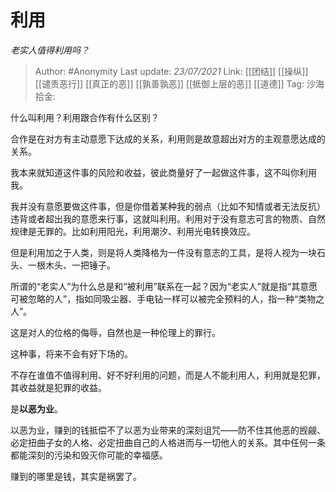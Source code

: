 # 利用
*老实人值得利用吗？*

> Author: #Anonymity
> Last update: *23/07/2021*
> Link: [[团结]] [[操纵]] [[谴责恶行]] [[真正的恶]] [[孰善孰恶]] [[抵御上层的恶]] [[道德]]
> Tag:
> 沙海拾金:

什么叫利用？利用跟合作有什么区别？

合作是在对方有主动意愿下达成的关系，利用则是故意超出对方的主观意愿达成的关系。

我本来就知道这件事的风险和收益，彼此商量好了一起做这件事，这不叫你利用我。

我并没有意愿要做这件事，但是你借着某种我的弱点（比如不知情或者无法反抗）违背或者超出我的意愿来行事，这就叫利用。利用对于没有意志可言的物质、自然规律是无罪的。比如利用阳光，利用潮汐、利用光电转换效应。

但是利用加之于人类，则是将人类降格为一件没有意志的工具，是将人视为一块石头、一根木头、一把锤子。

所谓的“老实人”为什么总是和“被利用”联系在一起？因为“老实人”就是指“其意愿可被忽略的人”，指如同吸尘器、手电钻一样可以被完全预料的人，指一种“类物之人”。

这是对人的位格的侮辱，自然也是一种伦理上的罪行。

这种事，将来不会有好下场的。

不存在谁值不值得利用、好不好利用的问题，而是人不能利用人，利用就是犯罪，其收益就是犯罪的收益。

是**以恶为业**。

以恶为业，赚到的钱抵偿不了以恶为业带来的深刻诅咒——防不住其他恶的觊觎、必定扭曲子女的人格、必定扭曲自己的人格进而与一切他人的关系。其中任何一条都能深刻的污染和毁灭你可能的幸福感。

赚到的哪里是钱，其实是祸罢了。
